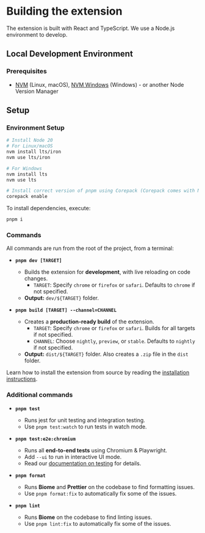 # Building the extension

The extension is built with React and TypeScript. We use a Node.js environment to develop.

## Local Development Environment

### Prerequisites

- [NVM](https://github.com/nvm-sh/nvm) (Linux, macOS), [NVM Windows](https://github.com/coreybutler/nvm-windows) (Windows) - or another Node Version Manager

## Setup

### Environment Setup

```sh
# Install Node 20
# For Linux/macOS
nvm install lts/iron
nvm use lts/iron

# For Windows
nvm install lts
nvm use lts

# Install correct version of pnpm using Corepack (Corepack comes with Node)
corepack enable
```

To install dependencies, execute:

```sh
pnpm i
```

### Commands

All commands are run from the root of the project, from a terminal:

- **`pnpm dev [TARGET]`**
  - Builds the extension for **development**, with live reloading on code changes.
    - `TARGET`: Specify `chrome` or `firefox` or `safari`. Defaults to `chrome` if not specified.
  - **Output:** `dev/${TARGET}` folder.

- **`pnpm build [TARGET] --channel=CHANNEL`**
  - Creates a **production-ready build** of the extension.
    - `TARGET`: Specify `chrome` or `firefox` or `safari`. Builds for all targets if not specified.
    - `CHANNEL`: Choose `nightly`, `preview`, or `stable`. Defaults to `nightly` if not specified.
  - **Output:** `dist/${TARGET}` folder. Also creates a `.zip` file in the `dist` folder.

Learn how to install the extension from source by reading the [installation instructions](./docs/INSTALL.md).

### Additional commands

- **`pnpm test`**
  - Runs jest for unit testing and integration testing.
  - Use `pnpm test:watch` to run tests in watch mode.

- **`pnpm test:e2e:chromium`**
  - Runs all **end-to-end tests** using Chromium & Playwright.
  - Add `--ui` to run in interactive UI mode.
  - Read our [documentation on testing](./docs/TESTING.md) for details.

- **`pnpm format`**
  - Runs **Biome** and **Prettier** on the codebase to find formatting issues.
  - Use `pnpm format:fix` to automatically fix some of the issues.

- **`pnpm lint`**
  - Runs **Biome** on the codebase to find linting issues.
  - Use `pnpm lint:fix` to automatically fix some of the issues.
